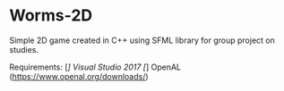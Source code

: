 # Worms-2D
Simple 2D game created in C++ using SFML library for group project on studies. 

Requirements:
[*] Visual Studio 2017
[*] OpenAL (https://www.openal.org/downloads/)
